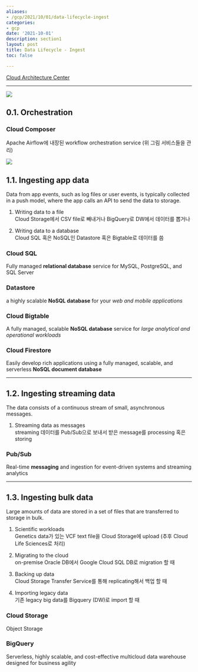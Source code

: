 ```yaml
---
aliases:
- /gcp/2021/10/01/data-lifecycle-ingest
categories:
- gcp
date: '2021-10-01'
description: section1
layout: post
title: Data Lifecycle - Ingest
toc: false

---
```


[Cloud Architecture Center](https://cloud.google.com/architecture/data-lifecycle-cloud-platform#ingest)

---

![]({{site.baseurl}}/images/post/data-lifecycle-1.svg)


## 0.1. Orchestration 

### Cloud Composer
Apache Airflow에 내장된 workflow orchestration service (위 그림 서비스들을 관리)

![]({{site.baseurl}}/images/post/data-lifecycle-2.svg)


## 1.1. Ingesting app data
Data from app events, such as log files or user events, is typically collected in a push model, where the app calls an API to send the data to storage.  

1) Writing data to a file  
Cloud Storage에서 CSV file로 빼내거나
BigQuery로 DW에서 데이터를 뽑거나

2) Writing data to a database  
Cloud SQL 혹은 NoSQL인 Datastore 혹은 Bigtable로 데이터를 씀


### Cloud SQL
Fully managed **relational database** service for MySQL, PostgreSQL, and SQL Server  


### Datastore
a highly scalable **NoSQL database** for your *web and mobile applications*  


### Cloud Bigtable
A fully managed, scalable **NoSQL database** service for *large analytical and operational workloads*  


### Cloud Firestore
Easily develop rich applications using a fully managed, scalable, and serverless **NoSQL document database**  


---
## 1.2. Ingesting streaming data
The data consists of a continuous stream of small, asynchronous messages.  

1) Streaming data as messages  
streaming 데이터를 Pub/Sub으로 보내서 받은 message를 processing 혹은 storing  



### Pub/Sub
Real-time **messaging** and ingestion for event-driven systems and streaming analytics 



---
## 1.3. Ingesting bulk data
Large amounts of data are stored in a set of files that are transferred to storage in bulk.  

1) Scientific workloads  
Genetics data가 있는 VCF text file을 Cloud Storage에 upload (추후 Cloud Life Sciences로 처리)


2) Migrating to the cloud  
on-premise Oracle DB에서 Google Cloud SQL DB로 migration 할 때

3) Backing up data  
Cloud Storage Transfer Service를 통해 replicating해서 백업 할 때

4) Importing legacy data  
기존 legacy big data를 Bigquery (DW)로 import 할 때 



### Cloud Storage
Object Storage  

### BigQuery  
Serverless, highly scalable, and cost-effective multicloud data warehouse designed for business agility  













